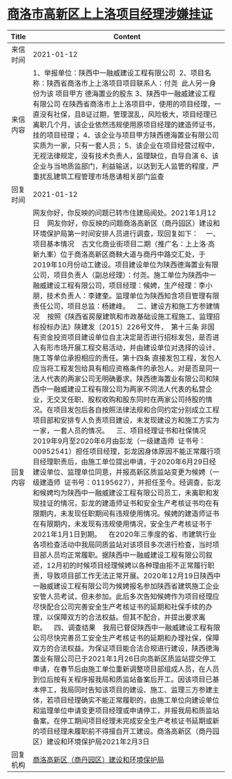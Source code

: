 # <a href="http://www.shangluo.gov.cn/zmhd/ldxxxx.jsp?urltype=leadermail.LeaderMailContentUrl&wbtreeid=1112&leadermailid=6803">商洛市高新区上上洛项目经理涉嫌挂证</a>
|Title|Content|
|:---:|---|
|来信时间|2021-01-12|
|来信内容|1、举报单位：陕西中一融威建设工程有限公司  2、项目名称：陕西省商洛市上上洛项目项目联系人：付尧  此人另一身份为该 项目甲方 德海置业的股东 3、陕西中一融威建设工程有限公司 在陕西省商洛市上上洛项目中，使用的项目经理，一直没有社保，且B证过期，管理混乱，风险极大，项目经理已离职几个月，该企业依然违规使用原项目经理的建造师证书，挂的项目经理； 4、该企业与项目甲方陕西德海置业有限公司实质为一家，只有一套人员； 5、该企业在项目经营过程中，无视法律规定，没有技术负责人，监理缺位，自导自演 6、该企业与当地质监部门，利益输送，以达到无人监管的程度，严重扰乱建筑工程管理市场恳请相关部门监查|
|回复时间|2021-01-12|
|回复内容|网友你好，你反映的问题已转市住建局阅处。2021年1月12日    网友你好，你反映的问题商洛高新区（商丹园区）建设和环境保护局第一时间安排人员进行调查，现回复如下：    一、项目基本情况    古文化商业街项目二期（推广名：上上洛·高新九峯）位于商洛高新区商鞅大道与商丹中路交汇处，于2019年10月份动工建设。项目建设单位为陕西德海置业有限公司，项目负责人（副总经理）：付尧。施工单位为陕西中一融威建设工程有限公司，项目经理：候娉，生产经理：李小朋，技术负责人：李建奎。监理单位为陕西知含项目管理有限责任公司，项目总监：杨建峰。    二、建设方和施工方参建情况    按照《陕西省房屋建筑和市政基础设施工程施工、监理招标投标办法》陕建发〔2015〕226号文件，　第十三条 非国有资金投资项目建设单位自主决定是否进行招标发包，是否进入有形市场开展工程交易活动，并由建设单位对选择的设计、施工等单位承担相应的责任。第十四条 直接发包工程，发包人应当将工程发包给具有相应资格条件的承包人。对是否是同一法人代表的两家公司无明确要求。陕西德海置业有限公司和陕西中一融威建设工程有限公司为两家不同法人代表的私营企业，无交叉任职、股权收购和股东同时在两家公司持股的情况。在项目发包后各自按照法律法规和合同约定分别成立工程项目部和安排专人负责项目建设，未发现建设方和施工方实为一家，一套人员的情况。    三、项目经理证书和社保情况    2019年9月至2020年6月由彭龙（一级建造师  证书号：00952541）担任项目经理，彭龙因身体原因不能正常履行项目经理职责后，由施工单位提出申请，于2020年6月29日经建设单位、监理单位同意，并报高新区质监站变更为候娉（一级建造师  证书号：01195627），并担任至今。经调查，彭龙和候娉均为陕西中一融威建设工程有限公司员工，未离职和发现挂证的情况，彭龙的建造师证书和安全生产考核证书均在有限期内，未发现任职期间有违规使用情况。候娉的建造师证书在有限期内，未发现有违规使用情况，安全生产考核证书于2021年1月1日到期。    在2020年三季度的省、市建筑行业各项检查活动中我局同质监站对该项目多次进行检查，当时项目部人员均正常履职。据陕西中一融威建设工程有限公司叙述，12月初的时候项目经理候娉以各种理由拒不正常履行职责，导致项目部工作无法正常开展。2020年12月19日陕西中一融威建设工程有限公司为候娉报名参加陕西省建筑施工企业安管人员考试，但未参加。此后多次告知候娉作为项目经理应尽快配合公司完善安全生产考核证书的延期和社保手续的办理，以保障双方的合法权益。但其不配合，并提出要求离职。    四、调查结果    我局已督促陕西中一融威建设工程有限公司尽快完善员工安全生产考核证书的延期和办理社保，保障双方的合法权益。为保证项目能合法合规进行建设，陕西德海置业有限公司已于2021年1月26日向高新区质监站提交停工申请，在春节后由施工单位重新调整项目部组成人员，在人员到位后按有关程序报我局和质监站备案后开工。因该项目已基本停工，我局同时告知该项目的建设、施工、监理三方参建主体，若项目经理确实不能正常履职的，由施工单位向建设单位和监理单位申请变更项目经理或申请停工，并报我局和质监站备案。在停工期间项目经理未完成安全生产考核证书延期或新的项目经理未履职前不得擅自开工建设。商洛高新区（商丹园区）建设和环境保护局2021年2月3日|
|回复机构|<a href="../../categories/agencies/商洛高新区（商丹园区）建设和环境保护局.md">商洛高新区（商丹园区）建设和环境保护局</a>|